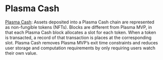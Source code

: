 # Plasma Cash

[Plasma Cash](https://ethresear.ch/t/plasma-cash-plasma-with-much-less-per-user-data-checking/1298): Assets deposited into a Plasma Cash chain are represented as non-fungible tokens \(NFTs\). Blocks are different from Plasma MVP, in that each Plasma Cash block allocates a slot for each token. When a token is transacted, a record of that transaction is places at the corresponding slot. Plasma Cash removes Plasma MVP’s exit time constraints and reduces user storage and computation requirements by only requiring users watch their own value.


